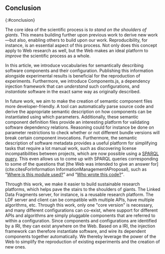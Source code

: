 ## Conclusion
{:#conclusion}

The core idea of the scientific process is _to stand on the shoulders of giants_.
This means building further upon previous work to derive new work—but
also, enabling others to build upon our work.
Reproducibility, for instance, is an essential aspect of this process.
Not only does this concept apply to Web research as well,
but the Web makes an ideal platform to _improve_ the scientific process as a whole.

In this article, we introduce vocabularies for semantically describing software components and their configuration.
Publishing this information alongside experimental results is beneficial for the reproduction of experiments.
Furthermore, we introduce Components.js, a dependency injection framework that can _understand_ such configurations,
and _instantiate_ software in the exact same way as originally described.

In future work, we aim to make the creation of semantic component files more developer-friendly.
A tool can automatically parse source code
and derive the appropriate semantic description on how components can be instantiated using which parameters.
Additionally, these semantic component definition files provide an interesting platform for validating software dependency relations.
Reasoning could for instance be done on parameter restrictions to check whether
or not different bundle versions will break certain component invocations.
Furthermore, the semantic description of software metadata provides a useful platform for simplifying tasks that require a lot manual work,
such as discovering license incompatibilities between projects, which are now possible using a [SPARQL query](https://query.linkedsoftwaredependencies.org/#query=SELECT%20*%20WHERE%20%7B%0A%20%20%3Fbundle%20spdx%3AlicenseDeclared%20%3Chttps%3A%2F%2Fspdx.org%2Flicenses%2FGPL-3.0.html%3E.%0A%20%20%3Fbundle%20npm%3Adependency%20%3Fdependency.%0A%20%20%3Fdependency%20spdx%3AlicenseDeclared%20%3Chttps%3A%2F%2Fspdx.org%2Flicenses%2FGPL-2.0.html%3E.%0A%7D).
This even allows us to come up with SPARQL queries corresponding to some of the questions
that [the Web was intended to give an answer for](cite:citesForInformation InformationManagementAProposal),
such as <q markdown="1">[Where is this module used?](https://query.linkedsoftwaredependencies.org/#query=SELECT%20DISTINCT%20%3Fproject%20%3FprojectName%20%3Fdescription%20WHERE%20%7B%0A%20%20%3Chttps%3A%2F%2Flinkedsoftwaredependencies.org%2Fbundles%2Fnpm%2Fn3%3E%20doap%3Arelease%20%3Fversion.%0A%20%20%3Fdependingversion%20npm%3Adependency%20%3Fversion.%0A%20%20%3Fproject%20doap%3Arelease%20%3Fdependingversion.%0A%20%20%3Fproject%20doap%3Aname%20%3FprojectName.%0A%20%20%3Fproject%20dc%3Aabstract%20%3Fdescription.%0A%7D)</q> and <q markdown="1">[Who wrote this code?](https://query.linkedsoftwaredependencies.org/#query=SELECT%20*%20WHERE%20%7B%0A%20%20%3Chttps%3A%2F%2Flinkedsoftwaredependencies.org%2Fbundles%2Fnpm%2Fn3%3E%20doap%3Amaintainer%20%3Fauthor.%0A%20%20%3Fauthor%20foaf%3Aname%20%3Fname.%0A%20%20%3Fauthor%20foaf%3Ambox%20%3Fmail.%0A%7D)</q>.

Through this work, we make it easier to build sustainable research platforms,
which helps pave the stairs to the shoulders of giants.
The Linked Data Fragments server, for instance, is a reusable research platform.
The LDF server and client can be compatible with multiple APIs, have multiple algorithms, etc.
Through this work, only one "core version" is necessary, and many different configurations can co-exist,
where support for different APIs and algorithms are simply pluggable components that are referred to within a configuration.
Since components and configurations are identified by a IRI,
they can exist anywhere on the Web.
Based on a IRI, the injection framework can therefore instantiate software,
and wire its dependent components together automatically.
We thereby leverage the power of the Web to simplify the reproduction of existing experiments
and the creation of new ones.
